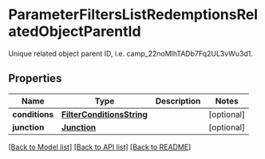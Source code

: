 # ParameterFiltersListRedemptionsRelatedObjectParentId

Unique related object parent ID, i.e. camp_22noMlhTADb7Fq2UL3vWu3d1.

## Properties
Name | Type | Description | Notes
------------ | ------------- | ------------- | -------------
**conditions** | [**FilterConditionsString**](FilterConditionsString.md) |  | [optional] 
**junction** | [**Junction**](Junction.md) |  | [optional] 

[[Back to Model list]](../README.md#documentation-for-models) [[Back to API list]](../README.md#documentation-for-api-endpoints) [[Back to README]](../README.md)


